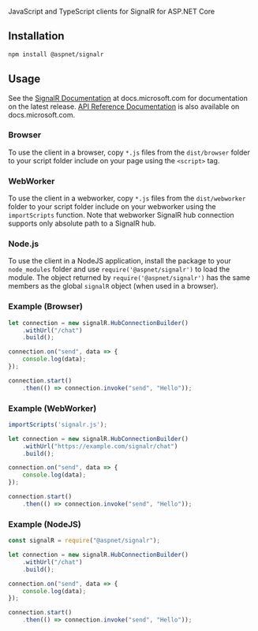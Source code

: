 JavaScript and TypeScript clients for SignalR for ASP.NET Core

## Installation

```bash
npm install @aspnet/signalr
```

## Usage

See the [SignalR Documentation](https://docs.microsoft.com/en-us/aspnet/core/signalr) at docs.microsoft.com for documentation on the latest release. [API Reference Documentation](https://docs.microsoft.com/javascript/api/%40aspnet/signalr/?view=signalr-js-latest) is also available on docs.microsoft.com.

### Browser

To use the client in a browser, copy `*.js` files from the `dist/browser` folder to your script folder include on your page using the `<script>` tag.

### WebWorker

To use the client in a webworker, copy `*.js` files from the `dist/webworker` folder to your script folder include on your webworker using the `importScripts` function. Note that webworker SignalR hub connection supports only absolute path to a SignalR hub.

### Node.js

To use the client in a NodeJS application, install the package to your `node_modules` folder and use `require('@aspnet/signalr')` to load the module. The object returned by `require('@aspnet/signalr')` has the same members as the global `signalR` object (when used in a browser).

### Example (Browser)

```JavaScript
let connection = new signalR.HubConnectionBuilder()
    .withUrl("/chat")
    .build();

connection.on("send", data => {
    console.log(data);
});

connection.start()
    .then(() => connection.invoke("send", "Hello"));
```

### Example (WebWorker)


```JavaScript
importScripts('signalr.js');

let connection = new signalR.HubConnectionBuilder()
    .withUrl("https://example.com/signalr/chat")
    .build();

connection.on("send", data => {
    console.log(data);
});

connection.start()
    .then(() => connection.invoke("send", "Hello"));

```

### Example (NodeJS)

```JavaScript
const signalR = require("@aspnet/signalr");

let connection = new signalR.HubConnectionBuilder()
    .withUrl("/chat")
    .build();

connection.on("send", data => {
    console.log(data);
});

connection.start()
    .then(() => connection.invoke("send", "Hello"));
```
